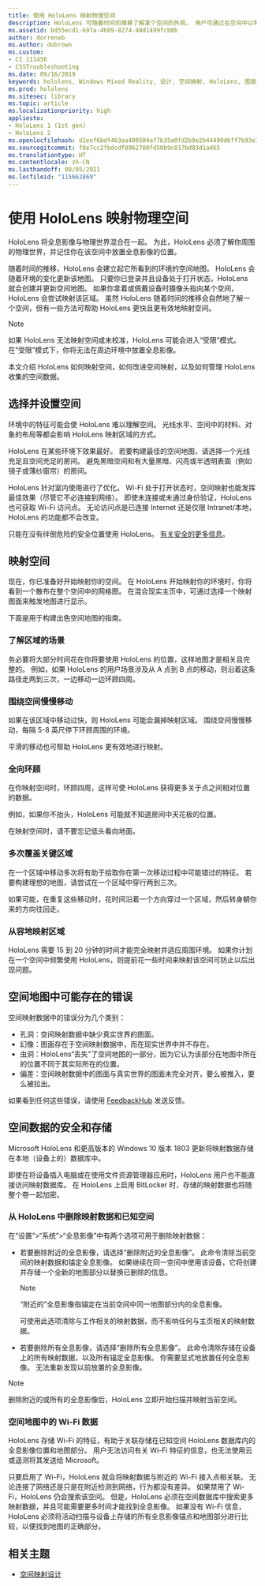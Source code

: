 ```yaml
---
title: 使用 HoloLens 映射物理空间
description: HoloLens 可随着时间的推移了解某个空间的外观。 用户可通过在空间中以特定方式移动 HoloLens 来促进这一过程。
ms.assetid: bd55ecd1-697a-4b09-8274-48d1499fcb0b
author: dorreneb
ms.author: dobrown
ms.custom:
- CI 111456
- CSSTroubleshooting
ms.date: 09/16/2019
keywords: hololens, Windows Mixed Reality, 设计, 空间映射, HoloLens, 图面重构, 网格, 头部跟踪, 映射
ms.prod: hololens
ms.sitesec: library
ms.topic: article
ms.localizationpriority: high
appliesto:
- HoloLens 1 (1st gen)
- HoloLens 2
ms.openlocfilehash: d1eef6bdf463aa400504af7b35a0fd2b8e2b44499d6ff7b93e70a2dd5952ef88
ms.sourcegitcommit: f8e7cc2fbdcdf8962700fd50b9c017bd83d1ad65
ms.translationtype: HT
ms.contentlocale: zh-CN
ms.lasthandoff: 08/05/2021
ms.locfileid: "115662869"
---
```

# <a name="map-physical-spaces-with-hololens"></a>使用 HoloLens 映射物理空间

HoloLens 将全息影像与物理世界混合在一起。 为此，HoloLens 必须了解你周围的物理世界，并记住你在该空间中放置全息影像的位置。

随着时间的推移，HoloLens 会建立起它所看到的环境的空间地图。  HoloLens 会随着环境的变化更新该地图。 只要你已登录并且设备处于打开状态，HoloLens 就会创建并更新空间地图。 如果你拿着或佩戴设备时摄像头指向某个空间，HoloLens 会尝试映射该区域。 虽然 HoloLens 随着时间的推移会自然地了解一个空间，但有一些方法可帮助 HoloLens 更快且更有效地映射空间。  

> [!NOTE]
> 如果 HoloLens 无法映射空间或未校准，HoloLens 可能会进入“受限”模式。 在“受限”模式下，你将无法在周边环境中放置全息影像。

本文介绍 HoloLens 如何映射空间，如何改进空间映射，以及如何管理 HoloLens 收集的空间数据。

## <a name="choosing-and-setting-up-and-your-space"></a>选择并设置空间

环境中的特征可能会使 HoloLens 难以理解空间。 光线水平、空间中的材料、对象的布局等都会影响 HoloLens 映射区域的方式。

HoloLens 在某些环境下效果最好。 若要构建最佳的空间地图，请选择一个光线充足且空间充足的房间。 避免黑暗空间和有大量黑暗、闪亮或半透明表面（例如镜子或薄纱窗帘）的房间。

HoloLens 针对室内使用进行了优化。 Wi-Fi 处于打开状态时，空间映射也能发挥最佳效果（尽管它不必连接到网络）。 即使未连接或未通过身份验证，HoloLens 也可获取 Wi-Fi 访问点。 无论访问点是已连接 Internet 还是仅限 Intranet/本地，HoloLens 的功能都不会改变。

只能在没有绊倒危险的安全位置使用 HoloLens。 [有关安全的更多信息](https://support.microsoft.com/help/4023454/safety-information)。

## <a name="mapping-your-space"></a>映射空间

现在，你已准备好开始映射你的空间。  在 HoloLens 开始映射你的环境时，你将看到一个散布在整个空间中的网格图。  在混合现实主页中，可通过选择一个映射图面来触发地图进行显示。

下面是用于构建出色空间地图的指南。

### <a name="understand-the-scenarios-for-the-area"></a>了解区域的场景

务必要将大部分时间花在你将要使用 HoloLens 的位置，这样地图才是相关且完整的。 例如，如果 HoloLens 的用户场景涉及从 A 点到 B 点的移动，则沿着这条路径走两到三次，一边移动一边环顾四周。  

### <a name="walk-slowly-around-the-space"></a>围绕空间慢慢移动

如果在该区域中移动过快，则 HoloLens 可能会漏掉映射区域。 围绕空间慢慢移动，每隔 5-8 英尺停下环顾周围的环境。  

平滑的移动也可帮助 HoloLens 更有效地进行映射。

### <a name="look-in-all-directions"></a>全向环顾

在你映射空间时，环顾四周，这样可使 HoloLens 获得更多关于点之间相对位置的数据。  

例如，如果你不抬头，HoloLens 可能就不知道房间中天花板的位置。  

在映射空间时，请不要忘记低头看向地面。

### <a name="cover-key-areas-multiple-times"></a>多次覆盖关键区域

在一个区域中移动多次将有助于拾取你在第一次移动过程中可能错过的特征。 若要构建理想的地图，请尝试在一个区域中穿行两到三次。

如果可能，在重复这些移动时，花时间沿着一个方向穿过一个区域，然后转身朝你来的方向往回走。

### <a name="take-your-time-mapping-the-area"></a>从容地映射区域

HoloLens 需要 15 到 20 分钟的时间才能完全映射并适应周围环境。 如果你计划在一个空间中频繁使用 HoloLens，则提前花一些时间来映射该空间可防止以后出现问题。  

## <a name="possible-errors-in-the-spatial-map"></a>空间地图中可能存在的错误

空间映射数据中的错误分为几个类别：

- 孔洞：空间映射数据中缺少真实世界的图面。
- 幻像：图面存在于空间映射数据中，而在现实世界中并不存在。
- 虫洞：HoloLens“丢失”了空间地图的一部分，因为它认为该部分在地图中所在的位置不同于其实际所在的位置。
- 偏差：空间映射数据中的图面与真实世界的图面未完全对齐，要么被推入，要么被拉出。

如果看到任何这些错误，请使用 [FeedbackHub](hololens-feedback.md) 发送反馈。

## <a name="security-and-storage-for-spatial-data"></a>空间数据的安全和存储

Microsoft HoloLens 和更高版本的 Windows 10 版本 1803 更新将映射数据存储在本地（设备上的）数据库中。

即使在将设备插入电脑或在使用文件资源管理器应用时，HoloLens 用户也不能直接访问映射数据库。 在 HoloLens 上启用 BitLocker 时，存储的映射数据也将随整个卷一起加密。

### <a name="remove-map-data-and-known-spaces-from-hololens"></a>从 HoloLens 中删除映射数据和已知空间

在“设置”>“系统”>“全息影像”中有两个选项可用于删除映射数据：

- 若要删除附近的全息影像，请选择“删除附近的全息影像”。 此命令清除当前空间的映射数据和锚定全息影像。 如果继续在同一空间中使用该设备，它将创建并存储一个全新的地图部分以替换已删除的信息。

   > [!NOTE]
   > “附近的”全息影像指锚定在当前空间中同一地图部分内的全息影像。

   可使用此选项清除与工作相关的映射数据，而不影响任何与主页相关的映射数据。

- 若要删除所有全息影像，请选择“删除所有全息影像”。 此命令清除存储在设备上的所有映射数据，以及所有锚定全息影像。 你需要显式地放置任何全息影像。 无法重新发现以前放置的全息影像。

> [!NOTE]
> 删除附近的或所有的全息影像后，HoloLens 立即开始扫描并映射当前空间。

### <a name="wi-fi-data-in-spatial-maps"></a>空间地图中的 Wi-Fi 数据

HoloLens 存储 Wi-Fi 的特征，有助于关联存储在已知空间 HoloLens 数据库内的全息影像位置和地图部分。 用户无法访问有关 Wi-Fi 特征的信息，也无法使用云或遥测将其发送给 Microsoft。

只要启用了 Wi-Fi，HoloLens 就会将映射数据与附近的 Wi-Fi 接入点相关联。 无论连接了网络还是只是在附近检测到网络，行为都没有差异。 如果禁用了 Wi-Fi，HoloLens 仍会搜索该空间。 但是，HoloLens 必须在空间数据库中搜索更多映射数据，并且可能需要更多时间才能找到全息影像。 如果没有 Wi-Fi 信息，HoloLens 必须将活动扫描与设备上存储的所有全息影像锚点和地图部分进行比较，以便找到地图的正确部分。

## <a name="related-topics"></a>相关主题

- [空间映射设计](/windows/mixed-reality/spatial-mapping)
